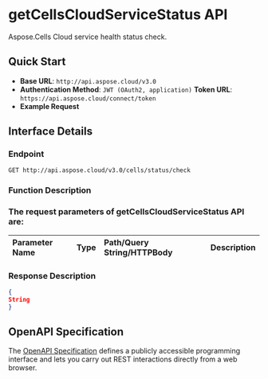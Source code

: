 # **getCellsCloudServiceStatus API**

Aspose.Cells Cloud service health status check. 

## **Quick Start**

- **Base URL**: `http://api.aspose.cloud/v3.0`
- **Authentication Method**: `JWT (OAuth2, application)`  **Token URL**: `https://api.aspose.cloud/connect/token`
- **Example Request** 
<script src="https://gist.github.com/aspose-cells-cloud-gists/8a5b324fdf3e574dbd747c1a1e24b05d.js?file=Example30_GetCellsCloudServiceStatus.cs"></script>

## **Interface Details**

### **Endpoint** 

```
GET http://api.aspose.cloud/v3.0/cells/status/check
```

### **Function Description**

### The request parameters of **getCellsCloudServiceStatus** API are: 

| Parameter Name | Type | Path/Query String/HTTPBody | Description | 
| :- | :- | :- |:- | 


### **Response Description**
```json
{
String
}
```

## OpenAPI Specification

The [OpenAPI Specification](https://reference.aspose.cloud/cells/#/CellsStatusController/GetCellsCloudServiceStatus) defines a publicly accessible programming interface and lets you carry out REST interactions directly from a web browser.

